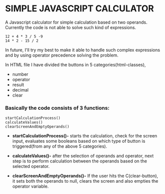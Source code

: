 # SIMPLE JAVASCRIPT CALCULATOR

A Javascript calculator for simple calculation based on two operands.
Currently the code is not able to solve such kind of expressions.

```
12 + 4 * 3 / 5 -9
14 * 2 - 15 / 2 
```

In future, I'll try my best to make it able to handle such complex
expressions and by using operator precedence solving the problem.

In HTML file I have divided the buttons in 5 categories(html-classes),

- number
- operator
- result
- decimal
- clear

### Basically the code consists of 3 functions:

```
startCalculationProcess()
calculateValues()
clearScreenAndEmptyOperands()
```

- **startCalculationProcess()-** starts the calculation, check for the screen input, evaluates some booleans based on which type of button is triggered(from any of the above 5 categories).

- **calculateValues()-** after the selection of operands and operator, next step is to perform calculation between the operands based on the selected operator.

- **clearScreenAndEmptyOperands()-** If the user hits the C(clear-button), it sets both the operands to null, clears the screen and also empties the operator variable.